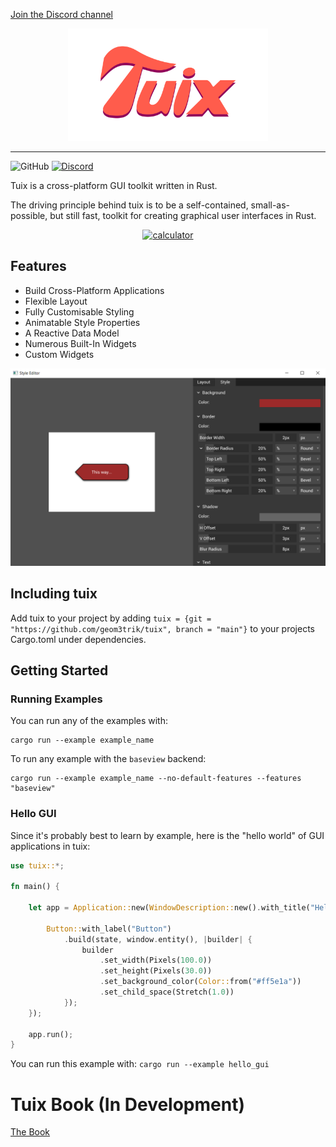 [Join the Discord channel](https://discord.gg/aNkTPsRm2w)

<p align="center"><img src="https://github.com/geom3trik/tuix/blob/main/docs/tuix-logo.png" width="320" height="180" alt="logo"></p>

---

![GitHub](https://img.shields.io/github/license/geom3trik/tuix)
[![Discord](https://img.shields.io/discord/791142189005537332.svg?label=&logo=discord&logoColor=ffffff&color=7389D8&labelColor=6A7EC2)](https://discord.gg/aNkTPsRm2w)

Tuix is a cross-platform GUI toolkit written in Rust.

The driving principle behind tuix is to be a self-contained, small-as-possible, but still fast, toolkit for creating graphical user interfaces in Rust. 

<p align="center"><a href="https://github.com/geom3trik/tuix/blob/main/examples/calculator.rs"><img src="https://github.com/geom3trik/tuix/blob/main/docs/calculator.png" alt="calculator"></a></p>

## Features

 - Build Cross-Platform Applications
 - Flexible Layout
 - Fully Customisable Styling
 - Animatable Style Properties
 - A Reactive Data Model
 - Numerous Built-In Widgets
 - Custom Widgets

<p align="center"><a href="https://github.com/geom3trik/tuix/blob/main/examples/editor.rs"><img src="https://github.com/geom3trik/tuix/blob/main/docs/editor.png" alt="editor"></a></p>

## Including tuix
 
Add tuix to your project by adding `tuix = {git = "https://github.com/geom3trik/tuix", branch = "main"}` to your projects Cargo.toml under dependencies. 

## Getting Started

### Running Examples

You can run any of the examples with:
```
cargo run --example example_name
```
To run any example with the `baseview` backend:
```
cargo run --example example_name --no-default-features --features "baseview"
```

### Hello GUI
Since it's probably best to learn by example, here is the "hello world" of GUI applications in tuix:

```Rust
use tuix::*;

fn main() {

    let app = Application::new(WindowDescription::new().with_title("Hello GUI"), |state, window| {
        
        Button::with_label("Button")
            .build(state, window.entity(), |builder| {
                builder
                    .set_width(Pixels(100.0))
                    .set_height(Pixels(30.0))
                    .set_background_color(Color::from("#ff5e1a"))
                    .set_child_space(Stretch(1.0))
            });
    });

    app.run();
}
```

You can run this example with: ```cargo run --example hello_gui```

# Tuix Book (In Development)
[The Book](https://geom3trik.github.io/tuix-book/)


